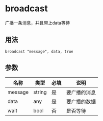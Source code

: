 # broadcast

广播一条消息，并且带上data等待

## 用法

```gop
broadcast "message", data, true
```

## 参数

| 名称 | 类型 | 必填 | 说明 |
| ---- | ---- | ---- | ---- |
| message | string | 是 | 要广播的消息 |
| data | any | 是 | 要广播的数据 |
| wait | bool | 否 | 是否等待 |
